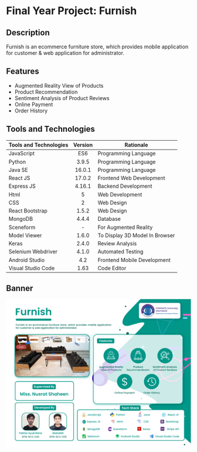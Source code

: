 # Final Year Project: Furnish
## Description
Furnish is an ecommerce furniture store, which provides mobile application for customer & web application for administrator. 

## Features
- Augmented Reality View of Products
- Product Recommendation
- Sentiment Analysis of Product Reviews
- Online Payment
- Order History

## Tools and Technologies

| Tools and Technologies       | Version           | Rationale  |
| ------------- |:-------------:|-----|
| JavaScript| ES6| Programming Language |
| Python| 3.9.5| Programming Language |
| Java SE| 16.0.1| Programming Language |
| React JS| 17.0.2| Frontend Web Development |
| Express JS| 4.16.1| Backend Development |
| Html| 5| Web Development |
| CSS| 2| Web Design |
| React Bootstrap| 1.5.2| Web Design |
| MongoDB| 4.4.4| Database |
| Sceneform| -| For Augmented Reality |
| Model Viewer| 1.6.0| To Display 3D Model In Browser |
| Keras| 2.4.0| Review Analysis | |
| Selenium Webdriver| 4.1.0| Automated Testing |
| Android Studio| 4.2| Frontend Mobile Development |
| Visual Studio Code | 1.63| Code Editor |

## Banner
![Furnish Banner](Furnish.jpg)